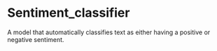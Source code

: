 # Sentiment_classifier
A model that automatically classifies text as either having a positive or negative sentiment.

